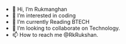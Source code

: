 - 👋 Hi, I’m Rukmanghan 
- 👀 I’m interested in coding 
- 🌱 I’m currently Reading BTECH
- 💞️ I’m looking to collaborate on Technology.
- 📫 How to reach me @RkRukshan.
